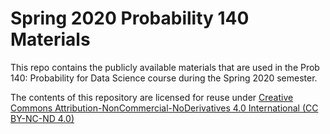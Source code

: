 # Spring 2020 Probability 140 Materials
This repo contains the publicly available materials that are used in the Prob 140: Probability for Data Science course during the Spring 2020 semester.

The contents of this repository are licensed for reuse under [Creative Commons Attribution-NonCommercial-NoDerivatives 4.0 International (CC BY-NC-ND 4.0)](http://creativecommons.org/licenses/by-nc-nd/4.0/)
